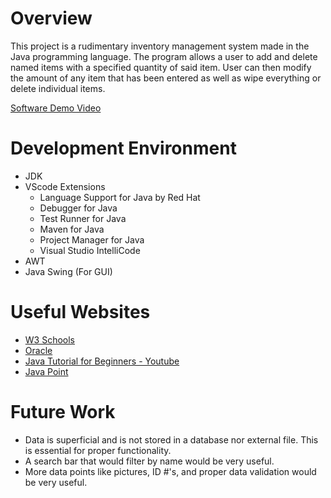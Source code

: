 # Overview

This project is a rudimentary inventory management system made in the Java programming language.
The program allows a user to add and delete named items with a specified quantity of said item.
User can then modify the amount of any item that has been entered as well as wipe everything or delete individual items.

[Software Demo Video](https://youtu.be/Gmc5UUy6e90)

# Development Environment

-   JDK
-   VScode Extensions
    -   Language Support for Java by Red Hat
    -   Debugger for Java
    -   Test Runner for Java
    -   Maven for Java
    -   Project Manager for Java
    -   Visual Studio IntelliCode
-   AWT
-   Java Swing (For GUI)

# Useful Websites

-   [W3 Schools](https://www.w3schools.com/java/)
-   [Oracle](https://docs.oracle.com/javase/tutorial/)
-   [Java Tutorial for Beginners - Youtube](https://www.youtube.com/watch?v=eIrMbAQSU34)
-   [Java Point](https://www.javatpoint.com/java-tutorial)

# Future Work

-   Data is superficial and is not stored in a database nor external file. This is essential for proper functionality.
-   A search bar that would filter by name would be very useful.
-   More data points like pictures, ID #'s, and proper data validation would be very useful.

